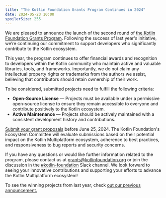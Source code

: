```yaml
---
title: "The Kotlin Foundation Grants Program Continues in 2024"
date: 2024-05-23 10:00
spoilerSize: 255
---
```


We are pleased to announce the launch of the second round of [the Kotlin Foundation Grants Program](/grants/). Following the success of last year's initiative, we’re continuing our commitment to support developers who significantly contribute to the Kotlin ecosystem. 

This year, the program continues to offer financial awards and recognition to developers within the Kotlin community who maintain active and valuable libraries, tools, and frameworks. Importantly, we do not claim any intellectual property rights or trademarks from the authors we assist, believing that contributors should retain ownership of their work.

To be considered, submitted projects need to fulfill the following criteria:


- **Open-Source License** — Projects must be available under a permissive open-source license to ensure they remain accessible to everyone and contribute positively to the Kotlin ecosystem.
- **Active Maintenance** — Projects should be actively maintained with a consistent development history and contributions.

[Submit your grant proposals](/grants/) before June 25, 2024. The Kotlin Foundation's Ecosystem Committee will evaluate submissions based on their potential impact on the Kotlin Multiplatform ecosystem, adherence to best practices, and responsiveness to bug reports and security concerns.

If you have any questions or would like further information related to the program, please contact us at grants@kotlinfoundation.org or join the discussion in the [#kotlin-foundation](https://kotlinlang.slack.com/archives/C04RQTY5PBP) Slack channel. We look forward to seeing your innovative contributions and supporting your efforts to advance the Kotlin Multiplatform ecosystem!

To see the winning projects from last year, check [out our previous announcement.](https://kotlinfoundation.org/news/grants-program-winners-23/)
